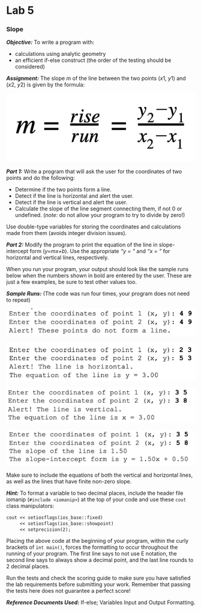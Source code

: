 # Lab 5
### Slope

**_Objective:_**
To write a program with:
+ calculations using analytic geometry
+ an efficient if-else construct (the order of the testing should be considered)

**_Assignment:_**
The slope *m* of the line between the two points (*x*1, *y*1) and (*x*2, *y*2) is given by the formula:

![Lab5formula](assets/Lab5formula.png)
		
**_Part 1:_**  Write a program that will ask the user for the coordinates of two points and do the following:

+ Determine if the two points form a line.
+ Detect if the line is horizontal and alert the user.
+ Detect if the line is vertical and alert the user.
+ Calculate the slope of the line segment connecting them, if not 0 or undefined. (*note:* do not allow your program to try to divide by zero!)

Use double-type variables for storing the coordinates and calculations made from them (avoids integer division issues). 

**_Part 2:_**  Modify the program to print the equation of the line in slope-intercept form (*y=mx+b*). Use the appropriate *“y = ”* and *“x = ”* for horizontal and vertical lines, respectively. 

When you run your program, your output should look like the sample runs below when the numbers shown in bold are entered by the user. These are just a few examples, be sure to test other values too.

**_Sample Runs:_** (The code was run four times, your program does not need to repeat)

![Lab5samplerun1](assets/Lab5samplerun1.png)

![Lab5samplerun2](assets/Lab5samplerun2.png)

![Lab5samplerun6](assets/Lab5samplerun6.png)

![Lab5samplerun5](assets/Lab5samplerun5.png)



Make sure to include the equations of both the vertical and horizontal lines, as well as the lines that have finite non-zero slope.

**_Hint:_**
To format a variable to two decimal places, include the header file iomanip (`#include <iomanip>`) at the top of your code and use these `cout` class manipulators:
```
cout << setiosflags(ios_base::fixed)  	 
     << setiosflags(ios_base::showpoint) 	
     << setprecision(2);          	  	
 ```
Placing the above code at the beginning of your program, within the curly brackets of `int main()`, forces the formatting to occur throughout the running of your program. The first line says to not use E notation, the second line says to always show a decimal point, and the last line rounds to 2 decimal places.
 
Run the tests and check the scoring guide to make sure you have satisfied the lab requirements before submitting your work. Remember that passing the tests here does not guarantee a perfect score!

**_Reference Documents Used:_** If-else; Variables Input and Output Formatting. 